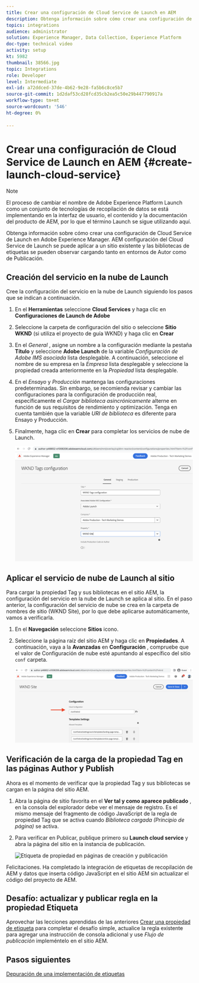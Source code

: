 ```yaml
---
title: Crear una configuración de Cloud Service de Launch en AEM
description: Obtenga información sobre cómo crear una configuración de Cloud Service de Launch en AEM. La configuración del Cloud Service de Launch se puede aplicar a un sitio existente y las bibliotecas de etiquetas se pueden observar cargando tanto en entornos de autor como de publicación.
topics: integrations
audience: administrator
solution: Experience Manager, Data Collection, Experience Platform
doc-type: technical video
activity: setup
kt: 5982
thumbnail: 38566.jpg
topic: Integrations
role: Developer
level: Intermediate
exl-id: a72ddced-37de-4b62-9e28-fa5b6c8ce5b7
source-git-commit: 1d2daf53cd28fcd35cb2ea5c50e29b447790917a
workflow-type: tm+mt
source-wordcount: '546'
ht-degree: 0%

---
```


# Crear una configuración de Cloud Service de Launch en AEM {#create-launch-cloud-service}

>[!NOTE]
>
>El proceso de cambiar el nombre de Adobe Experience Platform Launch como un conjunto de tecnologías de recopilación de datos se está implementando en la interfaz de usuario, el contenido y la documentación del producto de AEM, por lo que el término Launch se sigue utilizando aquí.

Obtenga información sobre cómo crear una configuración de Cloud Service de Launch en Adobe Experience Manager. AEM configuración del Cloud Service de Launch se puede aplicar a un sitio existente y las bibliotecas de etiquetas se pueden observar cargando tanto en entornos de Autor como de Publicación.

## Creación del servicio en la nube de Launch

Cree la configuración del servicio en la nube de Launch siguiendo los pasos que se indican a continuación.

1. En el **Herramientas** seleccione **Cloud Services** y haga clic en **Configuraciones de Launch de Adobe**

1. Seleccione la carpeta de configuración del sitio o seleccione **Sitio WKND** (si utiliza el proyecto de guía WKND) y haga clic en **Crear**

1. En el _General_ , asigne un nombre a la configuración mediante la pestaña **Título** y seleccione **Adobe Launch** de la variable _Configuración de Adobe IMS asociada_ lista desplegable. A continuación, seleccione el nombre de su empresa en la _Empresa_ lista desplegable y seleccione la propiedad creada anteriormente en la _Propiedad_ lista desplegable.

1. En el _Ensayo_ y _Producción_ mantenga las configuraciones predeterminadas. Sin embargo, se recomienda revisar y cambiar las configuraciones para la configuración de producción real, específicamente el _Cargar biblioteca asincrónicamente_ alterne en función de sus requisitos de rendimiento y optimización. Tenga en cuenta también que la variable _URI de biblioteca_ es diferente para Ensayo y Producción.

1. Finalmente, haga clic en **Crear** para completar los servicios de nube de Launch.

   ![Configuración de Cloud Services de Launch](assets/launch-cloud-services-config.png)

## Aplicar el servicio de nube de Launch al sitio

Para cargar la propiedad Tag y sus bibliotecas en el sitio AEM, la configuración del servicio en la nube de Launch se aplica al sitio. En el paso anterior, la configuración del servicio de nube se crea en la carpeta de nombres de sitio (WKND Site), por lo que debe aplicarse automáticamente, vamos a verificarla.

1. En el **Navegación** seleccione **Sitios** icono.

1. Seleccione la página raíz del sitio AEM y haga clic en **Propiedades**. A continuación, vaya a la **Avanzadas** en **Configuración** , compruebe que el valor de Configuración de nube esté apuntando al específico del sitio `conf` carpeta.

   ![Aplicar configuración de Cloud Services al sitio](assets/apply-cloud-services-config-to-site.png)

## Verificación de la carga de la propiedad Tag en las páginas Author y Publish

Ahora es el momento de verificar que la propiedad Tag y sus bibliotecas se cargan en la página del sitio AEM.

1. Abra la página de sitio favorita en el **Ver tal y como aparece publicado** , en la consola del explorador debe ver el mensaje de registro. Es el mismo mensaje del fragmento de código JavaScript de la regla de propiedad Tag que se activa cuando _Biblioteca cargada (Principio de página)_ se activa.

1. Para verificar en Publicar, publique primero su **Launch cloud service** y abra la página del sitio en la instancia de publicación.

   ![Etiqueta de propiedad en páginas de creación y publicación](assets/tag-property-on-author-publish-pages.png)

Felicitaciones. Ha completado la integración de etiquetas de recopilación de AEM y datos que inserta código JavaScript en el sitio AEM sin actualizar el código del proyecto de AEM.

## Desafío: actualizar y publicar regla en la propiedad Etiqueta

Aprovechar las lecciones aprendidas de las anteriores [Crear una propiedad de etiqueta](./create-tag-property.md) para completar el desafío simple, actualice la regla existente para agregar una instrucción de consola adicional y use _Flujo de publicación_ impleméntelo en el sitio AEM.

## Pasos siguientes

[Depuración de una implementación de etiquetas](debug-tags-implementation.md)
